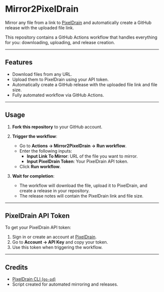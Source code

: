 # Mirror2PixelDrain

Mirror any file from a link to [PixelDrain](https://pixeldrain.com/) and automatically create a GitHub release with the uploaded file link.

This repository contains a GitHub Actions workflow that handles everything for you: downloading, uploading, and release creation.

---

## Features

- Download files from any URL.
- Upload them to PixelDrain using your API token.
- Automatically create a GitHub release with the uploaded file link and file size.
- Fully automated workflow via GitHub Actions.

---

## Usage

1. **Fork this repository** to your GitHub account.



3. **Trigger the workflow**:

   - Go to **Actions → Mirror2PixelDrain → Run workflow**.
   - Enter the following inputs:
     - **Input Link To Mirror**: URL of the file you want to mirror.
     - **Input PixelDrain Token**: Your PixelDrain API token.
   - Click **Run workflow**.

4. **Wait for completion**:

   - The workflow will download the file, upload it to PixelDrain, and create a release in your repository.
   - The release notes will contain the PixelDrain link and file size.

---

## PixelDrain API Token

To get your PixelDrain API token:

1. Sign in or create an account at [PixelDrain](https://pixeldrain.com/).
2. Go to **Account → API Key** and copy your token.
3. Use this token when triggering the workflow.

---

## Credits

- [PixelDrain CLI (`go-pd`)](https://pixeldrain.com/)
- Script created for automated mirroring and releases.

